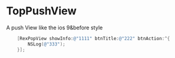 # TopPushView


A push View like the ios 9&before style


```Objective-C
    [RexPopView showInfo:@"1111" btnTitle:@"222" btnAction:^{
        NSLog(@"333");
    }];
```
